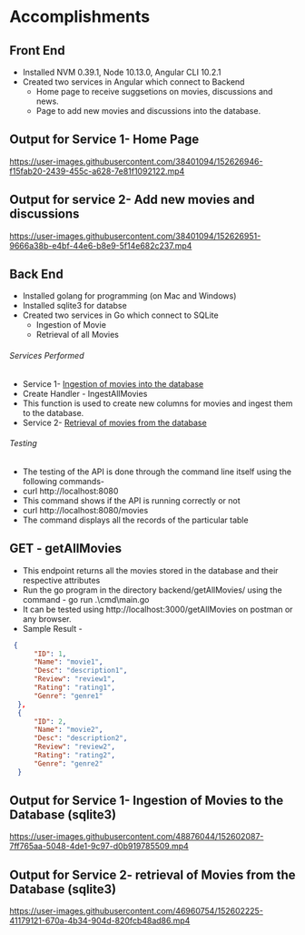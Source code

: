 # Accomplishments

## Front End
* Installed NVM 0.39.1, Node 10.13.0, Angular CLI 10.2.1
* Created two services in Angular which connect to Backend
  * Home page to receive suggsetions on movies, discussions and news.
  * Page to add new movies and discussions into the database.
 
 ## Output for Service 1- Home Page
 
https://user-images.githubusercontent.com/38401094/152626946-f15fab20-2439-455c-a628-7e81f1092122.mp4


## Output for service 2- Add new movies and discussions

https://user-images.githubusercontent.com/38401094/152626951-9666a38b-e4bf-44e6-b8e9-5f14e682c237.mp4


## Back End
* Installed golang for programming (on Mac and Windows)
* Installed sqlite3 for databse
* Created two services in Go which connect to SQLite
  * Ingestion of Movie
  * Retrieval of all Movies

###### Services Performed

* Service 1- [Ingestion of movies into the database](https://github.com/AkshithSagar/MyMovieList/tree/main/backend/IngestiontoDatabase)
* Create Handler - IngestAllMovies
* This function is used to create new columns for movies and ingest them to the database.
* Service 2- [Retrieval of movies from the database](https://github.com/AkshithSagar/MyMovieList/tree/main/backend/getAllMovies)

###### Testing
* The testing of the API is done through the command line itself using the following commands-
* curl http://localhost:8080
* This command shows if the API is running correctly or not
* curl http://localhost:8080/movies 
* The command displays all the records of the particular table

## GET - getAllMovies
  * This endpoint returns all the movies stored in the database and their respective attributes
  * Run the go program in the directory backend/getAllMovies/ using the command - go run .\cmd\main.go
  * It can be tested using http://localhost:3000/getAllMovies on postman or any browser. 
  * Sample Result - 
  ```json
   {
        "ID": 1,
        "Name": "movie1",
        "Desc": "description1",
        "Review": "review1",
        "Rating": "rating1",
        "Genre": "genre1"
    },
    {
        "ID": 2,
        "Name": "movie2",
        "Desc": "description2",
        "Review": "review2",
        "Rating": "rating2",
        "Genre": "genre2"
    }
   ```

## Output for Service 1- Ingestion of Movies to the Database (sqlite3)


https://user-images.githubusercontent.com/48876044/152602087-7ff765aa-5048-4de1-9c97-d0b919785509.mp4



## Output for Service 2- retrieval of Movies from the Database (sqlite3)

https://user-images.githubusercontent.com/46960754/152602225-41179121-670a-4b34-904d-820fcb48ad86.mp4

